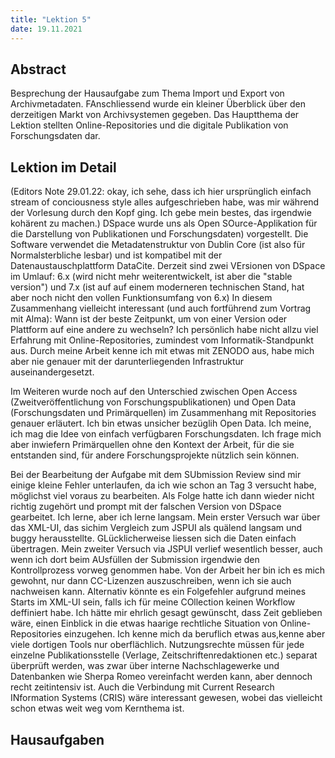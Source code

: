 ```yaml
---
title: "Lektion 5"
date: 19.11.2021
---
```


## Abstract
Besprechung der Hausaufgabe zum Thema Import und Export von Archivmetadaten. FAnschliessend wurde ein kleiner Überblick über den derzeitigen Markt von Archivsystemen gegeben. Das Hauptthema der Lektion stellten Online-Repositories und die digitale Publikation von Forschungsdaten dar.
## Lektion im Detail
(Editors Note 29.01.22: okay, ich sehe, dass ich hier ursprünglich einfach stream of conciousness style alles aufgeschrieben habe, was mir während der Vorlesung durch den Kopf ging. Ich gebe mein bestes, das irgendwie kohärent zu machen.)
DSpace wurde uns als Open SOurce-Applikation für die Darstellung von Publikationen und Forschungsdaten) vorgestellt. 
Die Software verwendet die Metadatenstruktur von Dublin Core (ist also für Normalsterbliche lesbar) und ist kompatibel mit der Datenaustauschplattform DataCite. Derzeit sind zwei VErsionen von DSpace im Umlauf: 6.x (wird nicht mehr weiterentwickelt, ist aber die "stable version") und 7.x (ist auf auf einem moderneren technischen Stand, hat aber noch nicht den vollen Funktionsumfang von 6.x)
In diesem Zusammenhang vielleicht interessant (und auch fortführend zum Vortrag mit Alma): Wann ist der beste Zeitpunkt, um von einer Version oder Plattform auf eine andere zu wechseln?
Ich persönlich habe nicht allzu viel Erfahrung mit Online-Repositories, zumindest vom Informatik-Standpunkt aus. Durch meine Arbeit kenne ich mit etwas mit ZENODO aus, habe mich aber nie genauer mit der darunterliegenden Infrastruktur auseinandergesetzt.

Im Weiteren wurde noch auf den Unterschied zwischen Open Access (Zweitveröffentlichung von Forschungspublikationen) und Open Data (Forschungsdaten und Primärquellen) im Zusammenhang mit Repositories genauer erläutert. Ich bin etwas unsicher bezüglih Open Data. Ich meine, ich mag die Idee von einfach verfügbaren Forschungsdaten. Ich frage mich aber inwiefern Primärquellen ohne den Kontext der Arbeit, für die sie entstanden sind, für andere Forschungsprojekte nützlich sein können.

Bei der Bearbeitung der Aufgabe mit dem SUbmission Review sind mir einige kleine Fehler unterlaufen, da ich wie schon an Tag 3 versucht habe, möglichst viel voraus zu bearbeiten. Als Folge hatte ich dann wieder nicht richtig zugehört und prompt mit der falschen Version von DSpace gearbeitet. Ich lerne, aber ich lerne langsam.
Mein erster Versuch war über das XML-UI, das sichim Vergleich zum JSPUI als quälend langsam und buggy herausstellte.
GLücklicherweise liessen sich die Daten einfach übertragen.
Mein zweiter Versuch via JSPUI verlief wesentlich besser, auch wenn ich dort beim AUsfüllen der Submission irgendwie den Kontrollprozess vorweg genommen habe. Von der Arbeit her bin ich es mich gewohnt, nur dann CC-Lizenzen auszuschreiben, wenn ich sie auch nachweisen kann. Alternativ könnte es ein Folgefehler aufgrund meines Starts im XML-UI sein, falls ich für meine COllection keinen Workflow deffiniert habe.
Ich hätte mir ehrlich gesagt gewünscht, dass Zeit geblieben wäre, einen Einblick in die etwas haarige rechtliche Situation von Online-Repositories einzugehen. Ich kenne mich da beruflich etwas aus,kenne aber viele dortigen Tools nur oberflächlich. Nutzungsrechte müssen für jede einzelne Publikationsstelle (Verlage, Zeitschriftenredaktionen etc.) separat überprüft werden, was zwar über interne Nachschlagewerke und Datenbanken wie Sherpa Romeo vereinfacht werden kann, aber dennoch recht zeitintensiv ist. Auch die Verbindung mit Current Research INformation Systems (CRIS) wäre interessant gewesen, wobei das vielleicht schon etwas weit weg vom Kernthema ist.

## Hausaufgaben
